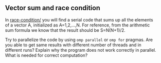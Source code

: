 ## Vector sum and race condition ##

In [race-condition/](race-condition/) you will find a serial code that
sums up all the elements of a vector A, initialized as
A=1,2,...,N. For reference, from the arithmetic sum formula we know
that the result should be S=N(N+1)/2.

Try to parallelize the code by using `omp parallel` or `omp for`
pragmas. Are you able to get same results with different number of
threads and in different runs? Explain why the program does not work
correctly in parallel. What is needed for correct computation?
